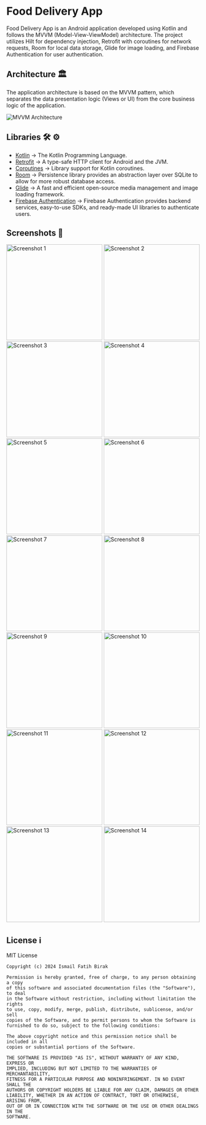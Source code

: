 # Food Delivery App

Food Delivery App is an Android application developed using Kotlin and follows the MVVM (Model-View-ViewModel) architecture. The project utilizes Hilt for dependency injection, Retrofit with coroutines for network requests, Room for local data storage, Glide for image loading, and Firebase Authentication for user authentication.

## Architecture 🏛

The application architecture is based on the MVVM pattern, which separates the data presentation logic (Views or UI) from the core business logic of the application.

![MVVM Architecture](https://androidwave.com/wp-content/uploads/2019/05/mvvm-architecture-app-in-android.png)

## Libraries 🛠 ⚙️

- [Kotlin](https://github.com/JetBrains/kotlin) -> The Kotlin Programming Language.
- [Retrofit](https://github.com/square/retrofit) -> A type-safe HTTP client for Android and the JVM.
- [Coroutines](https://github.com/Kotlin/kotlinx.coroutines) -> Library support for Kotlin coroutines.
- [Room](https://developer.android.com/jetpack/androidx/releases/room) -> Persistence library provides an abstraction layer over SQLite to allow for more robust database access.
- [Glide](https://github.com/bumptech/glide) -> A fast and efficient open-source media management and image loading framework.
- [Firebase Authentication](https://firebase.google.com/docs/auth) -> Firebase Authentication provides backend services, easy-to-use SDKs, and ready-made UI libraries to authenticate users.

## Screenshots 📸

<img src="https://i.imgur.com/meS8znA.jpg" alt="Screenshot 1" width="250"> <img src="https://i.imgur.com/HP4kx1s.jpg" alt="Screenshot 2" width="250">
<img src="https://i.imgur.com/6tEFYIm.jpg" alt="Screenshot 3" width="250"> <img src="https://i.imgur.com/EaMDGC7.jpg" alt="Screenshot 4" width="250">
<img src="https://i.imgur.com/c16cWqu.jpg" alt="Screenshot 5" width="250"> <img src="https://i.imgur.com/CPEXv1i.jpg" alt="Screenshot 6" width="250">
<img src="https://i.imgur.com/6hPBDmn.jpg" alt="Screenshot 7" width="250"> <img src="https://i.imgur.com/D9hdhk5.jpg" alt="Screenshot 8" width="250">
<img src="https://i.imgur.com/XGJhGjx.jpg" alt="Screenshot 9" width="250"> <img src="https://i.imgur.com/PMgUiAB.jpg" alt="Screenshot 10" width="250">
<img src="https://i.imgur.com/fw4BD4h.jpg" alt="Screenshot 11" width="250">
<img src="https://i.imgur.com/VO1NZjZ.jpg" alt="Screenshot 12" width="250">
<img src="https://i.imgur.com/lfe6nkW.jpg" alt="Screenshot 13" width="250">
<img src="https://i.imgur.com/E7AIRj4.jpg" alt="Screenshot 14" width="250">

## License ℹ️
MIT License
```
Copyright (c) 2024 Ismail Fatih Birak

Permission is hereby granted, free of charge, to any person obtaining a copy
of this software and associated documentation files (the "Software"), to deal
in the Software without restriction, including without limitation the rights
to use, copy, modify, merge, publish, distribute, sublicense, and/or sell
copies of the Software, and to permit persons to whom the Software is
furnished to do so, subject to the following conditions:

The above copyright notice and this permission notice shall be included in all
copies or substantial portions of the Software.

THE SOFTWARE IS PROVIDED "AS IS", WITHOUT WARRANTY OF ANY KIND, EXPRESS OR
IMPLIED, INCLUDING BUT NOT LIMITED TO THE WARRANTIES OF MERCHANTABILITY,
FITNESS FOR A PARTICULAR PURPOSE AND NONINFRINGEMENT. IN NO EVENT SHALL THE
AUTHORS OR COPYRIGHT HOLDERS BE LIABLE FOR ANY CLAIM, DAMAGES OR OTHER
LIABILITY, WHETHER IN AN ACTION OF CONTRACT, TORT OR OTHERWISE, ARISING FROM,
OUT OF OR IN CONNECTION WITH THE SOFTWARE OR THE USE OR OTHER DEALINGS IN THE
SOFTWARE.
```
